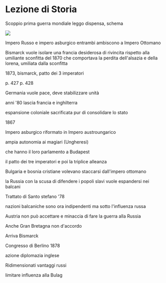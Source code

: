 # Lezione di Storia



Scoppio prima guerra mondiale leggo dispensa, schema


![](https://i.imgur.com/JvOi6x9.jpg)


Impero Russo e impero asburgico entrambi ambiscono a Impero Ottomano

Bismarck vuole isolare una francia desiderosa di rivincita rispetto alla umiliante sconfitta del 1870 che comportava la perdita dell'alsazia e della lorena, umiliata dalla sconfitta


1873, bismarck, patto dei 3 imperatori

p. 427 p. 428

Germania vuole pace, deve stabilizzare unità

anni '80 lascia francia e inghilterra

espansione coloniale sacrificata pur di consolidare lo stato


1867

Impero asburgico riformato in Impero austroungarico


ampia autonomia ai magiari (Ungheresi)

che hanno il loro parlamento a Budapest



il patto dei tre imperatori e poi la triplice alleanza

Bulgaria e bosnia cristiane volevano staccarsi dall'impero ottomano


la Russia con la scusa di difendere i popoli slavi vuole espandersi nei balcani

Trattato di Santo stefano '78

nazioni balcaniche sono ora indipendenti ma sotto l'influenza russa

Austria non può accettare e minaccia di fare la guerra alla Russia

Anche Gran Bretagna non d'accordo

Arriva Bismarck


Congresso di Berlino 1878

azione diplomazia inglese


Ridimensionati vantaggi russi


limitare influenza alla Bulag
<!--stackedit_data:
eyJoaXN0b3J5IjpbLTE1MDI1NzMyODksLTEwMjE1Mzc3MTgsLT
gxNzI4NTQzOCwtMTY0NjY4NjcyMl19
-->